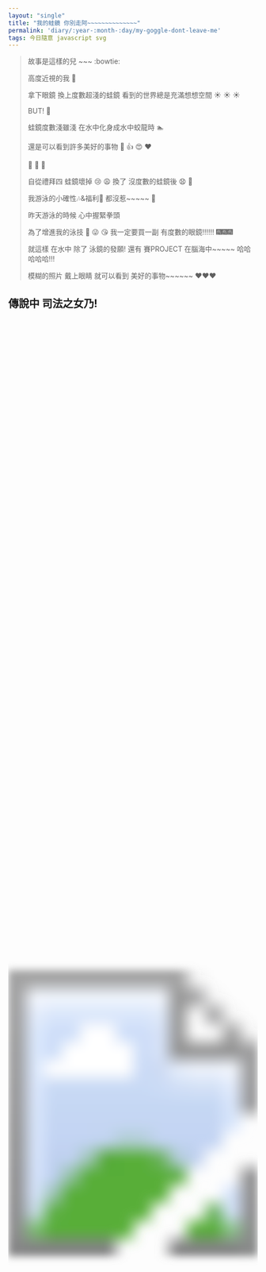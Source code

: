 ```yaml
---
layout: "single"
title: "我的蛙鏡 你別走阿~~~~~~~~~~~~~~"
permalink: 'diary/:year-:month-:day/my-goggle-dont-leave-me'
tags: 今日隨意 javascript svg
---
```

<script src="https://ajax.googleapis.com/ajax/libs/jquery/1.11.1/jquery.min.js"></script>


<style>
/* body {
    margin: 0;
} */
.pic {
    text-align: center;
    position: relative;
    height: 80vh;
    width: 60wh;
}
.blur {
    height: 100%;
}
.overlay {
    position: inherit;
    top: 0px;
    left: 0px;
    height: 100%;
}
circle {
   opacity: 1;
   -webkit-transition: opacity 200ms linear;
   transition: opacity 200ms linear;
}

.pic2 {
    text-align: center;
    position: relative;
    height: 80vh;
    width: 60wh;
}
.blur2 {
    height: 100%;
}
.overlay2 {
    position: inherit;
    top: 0px;
    left: 0px;
    height: 100%;
}

.pic3 {
    text-align: center;
    position: relative;
    height: 100vh;
    width: 100wh;
}
.blur3 {
    height: 100%;
}
.overlay3 {
    position: inherit;
    top: 0px;
    left: 0px;
    height: 100%;
}

</style>


>
> 故事是這樣的兒 ~~~ :bowtie:
> 
> 高度近視的我 :whale:
>
> 拿下眼鏡 換上度數超淺的蛙鏡 看到的世界總是充滿想想空間 :sunny: :sunny: :sunny:
>
> BUT! :sunflower: 
> 
> 蛙鏡度數淺雖淺 在水中化身成水中蛟龍時 :swimmer: 
> 
> 還是可以看到許多美好的事物 :bikini: :thumbsup: :heart_eyes: :heart:
>
> :see_no_evil: :see_no_evil: :see_no_evil:
>
> 自從禮拜四 蛙鏡壞掉 :cry: :weary: 換了 沒度數的蛙鏡後 :anguished: :triumph:
>
> 我游泳的小確性:notes:&福利:gift_heart: 都沒惹~~~~~ :speech_balloon:
>
>
> 昨天游泳的時候 心中握緊拳頭 
>
> 為了增進我的泳技 :bikini: :stuck_out_tongue_winking_eye: :kissing_heart: 我一定要買一副 有度數的眼鏡!!!!!! :fireworks::fireworks::fireworks:
> 
> 就這樣 在水中 除了 泳鏡的發願! 還有 賽PROJECT 在腦海中~~~~~ 哈哈哈哈哈!!!
>
> 模糊的照片 戴上眼睛 就可以看到 美好的事物~~~~~~ :heart::heart::heart:

## 傳說中 司法之女乃!


<div class="overlay">
   <div class="pic">
     <svg class="blur" xmlns="http://www.w3.org/2000/svg" xmlns:xlink="http://www.w3.org/1999/xlink" width="100%">
           <image filter="url(#filter2)" xlink:href="https://i.imgur.com/ZiJUoOY.png" width="100%" height="100%"></image>
           <filter id="filter2">
               <fegaussianblur stdDeviation="8" />
           </filter>
           <mask id="mask1">
               <circle cx="-50%" cy="-50%" r="30" fill="white" filter="url(#filter2)" />
           </mask>
           <image xlink:href="https://i.imgur.com/ZiJUoOY.png" width="100%" height="100%" mask="url(#mask1)"></image>
       </svg>
   </div>
</div>


## 怎麼寫的

### html, css

- css

~~~css
.pic {
    text-align: center;
    position: relative;
    height: 80vh;
    width: 60wh;
}
.blur {
    height: 100%;
}
.overlay {
    position: inherit;
    top: 0px;
    left: 0px;
    height: 100%;
}
circle {
   opacity: 1;
   -webkit-transition: opacity 200ms linear;
   transition: opacity 200ms linear;
}
~~~

- html

~~~s
<div class="overlay">
   <div class="pic">
     <svg class="blur" xmlns="http://www.w3.org/2000/svg" xmlns:xlink="http://www.w3.org/1999/xlink" width="100%">
           <image filter="url(#filter2)" xlink:href="https://i.imgur.com/ZiJUoOY.png" width="100%" height="100%"></image>
           <filter id="filter2">
               <fegaussianblur stdDeviation="5" />
           </filter>
           <mask id="mask1">
               <circle cx="-50%" cy="-50%" r="30" fill="white" filter="url(#filter2)" />
           </mask>
           <image xlink:href="https://i.imgur.com/ZiJUoOY.png" width="100%" height="100%" mask="url(#mask1)"></image>
       </svg>
   </div>
</div>
~~~

### javascript, jQuery

~~~html
<script src="https://ajax.googleapis.com/ajax/libs/jquery/1.11.1/jquery.min.js"></script>
~~~

~~~ javascript
const svgNS = "http://www.w3.org/2000/svg";

$(document).ready(function() {
//   let mask1 = $('#mask1 circle')[0];
//   let mask2 = $('#mask2 circle')[0];
  $('.pic').mousemove(function (event) {
    event.preventDefault();
    var upX = event.offsetX // event.clientX;
    var upY = event.offsetY // event.clientY;
    let mask = $('#mask1')[0];

    const circle = document.createElementNS(svgNS, "circle");
    circle.setAttribute("cx", upX)
    circle.setAttribute("cy", upY)    
    circle.setAttribute("r", "50")    
    circle.setAttribute("fill", "white");
    circle.setAttribute("filter", "url(#filter2)");
    
    mask.appendChild(circle);
    
    setTimeout(function(){ 
        circle.style.opacity = '0';
        setTimeout(function(){ 
            mask.removeChild(circle);
        }, 300);
    }, 300);
  });

  $('.pic2').mousemove(function (event) {
    event.preventDefault();
    var upX = event.offsetX // event.clientX;
    var upY = event.offsetY // event.clientY;
    let mask2 = $('#mask2')[0];

    const circle = document.createElementNS(svgNS, "circle");
    circle.setAttribute("cx", upX)
    circle.setAttribute("cy", upY)    
    circle.setAttribute("r", "50")    
    circle.setAttribute("fill", "white");
    circle.setAttribute("filter", "url(#filter2_2)");
    
    mask2.appendChild(circle);
    
    setTimeout(function(){ 
        circle.style.opacity = '0';
        setTimeout(function(){ 
            mask2.removeChild(circle);
        }, 300);
    }, 300);
  });

  $('.pic3').mousemove(function (event) {
    event.preventDefault();
    var upX = event.offsetX // event.clientX;
    var upY = event.offsetY // event.clientY;
    let mask2 = $('#mask3')[0];

    const circle = document.createElementNS(svgNS, "circle");
    circle.setAttribute("cx", upX)
    circle.setAttribute("cy", upY)    
    circle.setAttribute("r", "50")    
    circle.setAttribute("fill", "white");
    circle.setAttribute("filter", "url(#filter3)");
    
    mask2.appendChild(circle);
    
    setTimeout(function(){ 
        circle.style.opacity = '0';
        setTimeout(function(){ 
            mask2.removeChild(circle);
        }, 300);
    }, 300);
  });
}); 
~~~

## 阿珍

<div class="overlay2">
   <div class="pic2">
     <svg class="blur2" xmlns="http://www.w3.org/2000/svg" xmlns:xlink="http://www.w3.org/1999/xlink" width="100%">
           <image filter="url(#filter2_2)" xlink:href="https://i.imgur.com/fib72UQ.jpg" width="100%" height="100%"></image>
           <filter id="filter2_2">
               <fegaussianblur stdDeviation="8" />
           </filter>
           <mask id="mask2">
               <circle cx="-50%" cy="-50%" r="30" fill="white" filter="url(#filter2_2)" />
           </mask>
           <image xlink:href="https://i.imgur.com/fib72UQ.jpg" width="100%" height="100%" mask="url(#mask2)"></image>
       </svg>
   </div>
</div>


## >\\\\\\<

<div class="overlay3">
   <div class="pic3">
     <svg class="blur3" xmlns="http://www.w3.org/2000/svg" xmlns:xlink="http://www.w3.org/1999/xlink" width="100%">
           <image filter="url(#filter3)" xlink:href="https://cdn2.ettoday.net/images/3931/3931683.jpg" width="100%" height="100%"></image>
           <filter id="filter3">
               <fegaussianblur stdDeviation="8" />
           </filter>
           <mask id="mask3">
               <circle cx="-50%" cy="-50%" r="30" fill="white" filter="url(#filter3)" />
           </mask>
           <image xlink:href="https://cdn2.ettoday.net/images/3931/3931683.jpg" width="100%" height="100%" mask="url(#mask3)"></image>
       </svg>
   </div>
</div>




<script>
// const mask1 = document.getElementById("mask1").children[0];
const svgNS = "http://www.w3.org/2000/svg";

$(document).ready(function() {
//   let mask1 = $('#mask1 circle')[0];
//   let mask2 = $('#mask2 circle')[0];
  $('.pic').mousemove(function (event) {
    event.preventDefault();
    var upX = event.offsetX // event.clientX;
    var upY = event.offsetY // event.clientY;
    let mask = $('#mask1')[0];

    const circle = document.createElementNS(svgNS, "circle");
    circle.setAttribute("cx", upX)
    circle.setAttribute("cy", upY)    
    circle.setAttribute("r", "50")    
    circle.setAttribute("fill", "white");
    circle.setAttribute("filter", "url(#filter2)");
    
    mask.appendChild(circle);
    
    setTimeout(function(){ 
        circle.style.opacity = '0';
        setTimeout(function(){ 
            mask.removeChild(circle);
        }, 300);
    }, 300);
  });

  $('.pic2').mousemove(function (event) {
    event.preventDefault();
    var upX = event.offsetX // event.clientX;
    var upY = event.offsetY // event.clientY;
    let mask2 = $('#mask2')[0];

    const circle = document.createElementNS(svgNS, "circle");
    circle.setAttribute("cx", upX)
    circle.setAttribute("cy", upY)    
    circle.setAttribute("r", "50")    
    circle.setAttribute("fill", "white");
    circle.setAttribute("filter", "url(#filter2_2)");
    
    mask2.appendChild(circle);
    
    setTimeout(function(){ 
        circle.style.opacity = '0';
        setTimeout(function(){ 
            mask2.removeChild(circle);
        }, 300);
    }, 300);
  });

  $('.pic3').mousemove(function (event) {
    event.preventDefault();
    var upX = event.offsetX // event.clientX;
    var upY = event.offsetY // event.clientY;
    let mask2 = $('#mask3')[0];

    const circle = document.createElementNS(svgNS, "circle");
    circle.setAttribute("cx", upX)
    circle.setAttribute("cy", upY)    
    circle.setAttribute("r", "50")    
    circle.setAttribute("fill", "white");
    circle.setAttribute("filter", "url(#filter3)");
    
    mask2.appendChild(circle);
    
    setTimeout(function(){ 
        circle.style.opacity = '0';
        setTimeout(function(){ 
            mask2.removeChild(circle);
        }, 300);
    }, 300);
  });
}); 
</script>

### 參考資料

- [Unblur part of an image where the mouse hovers over](https://stackoverflow.com/questions/35099681/unblur-part-of-an-image-where-the-mouse-hovers-over){:target="_back"}
- [codepen: unblur image on mousehover](https://codepen.io/tech-punkt/pen/gwzwXP){:target="_back"}
- [w3school.com: SVG circle](https://www.w3schools.com/graphics/svg_circle.asp){:target="_back"}
- [Get X, Y Coordinates of Mouse Within Box](https://css-tricks.com/snippets/jquery/get-x-y-mouse-coordinates/){:target="_back"}
- [MDN: Document.createElementNS](https://developer.mozilla.org/en-US/docs/Web/API/Document/createElementNS){:target="_back"}